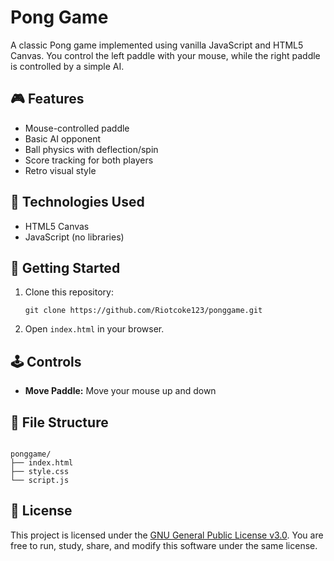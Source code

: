 <h1>Pong Game</h1>

<p>
  A classic Pong game implemented using vanilla JavaScript and HTML5 Canvas. You control the left paddle with your mouse, while the right paddle is controlled by a simple AI.
</p>

<h2>🎮 Features</h2>
<ul>
  <li>Mouse-controlled paddle</li>
  <li>Basic AI opponent</li>
  <li>Ball physics with deflection/spin</li>
  <li>Score tracking for both players</li>
  <li>Retro visual style</li>
</ul>

<h2>🧩 Technologies Used</h2>
<ul>
  <li>HTML5 Canvas</li>
  <li>JavaScript (no libraries)</li>
</ul>

<h2>🚀 Getting Started</h2>
<ol>
  <li>Clone this repository:</li>
  <pre><code>git clone https://github.com/Riotcoke123/ponggame.git</code></pre>
  <li>Open <code>index.html</code> in your browser.</li>
</ol>

<h2>🕹️ Controls</h2>
<ul>
  <li><strong>Move Paddle:</strong> Move your mouse up and down</li>
</ul>

<h2>📂 File Structure</h2>
<pre><code>
ponggame/
├── index.html
├── style.css
└── script.js
</code></pre>


<h2>📜 License</h2>
<p>
  This project is licensed under the 
  <a href="https://www.gnu.org/licenses/gpl-3.0.en.html" target="_blank">GNU General Public License v3.0</a>.
  You are free to run, study, share, and modify this software under the same license.
</p>


